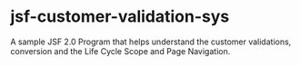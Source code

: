 # jsf-customer-validation-sys
A sample JSF 2.0 Program that helps understand the customer validations, conversion and the Life Cycle Scope and Page Navigation.
